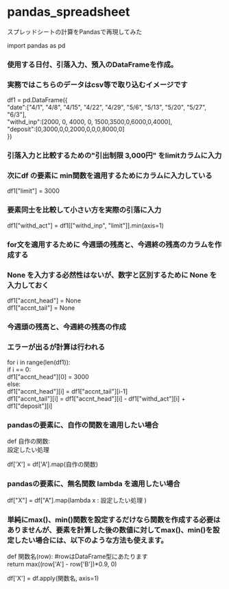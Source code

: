 # pandas_spreadsheet
スプレッドシートの計算をPandasで再現してみた  

import pandas as pd  

### 使用する日付、引落入力、預入のDataFrameを作成。  
### 実務ではこちらのデータはcsv等で取り込むイメージです  
df1 = pd.DataFrame({  
                "date":["4/1", "4/8", "4/15", "4/22", "4/29", "5/6", "5/13", "5/20", "5/27", "6/3"],  
                "withd_inp":[2000, 0, 4000, 0, 1500,3500,0,6000,0,4000],  
                "deposit":[0,3000,0,0,2000,0,0,0,8000,0]  
                  })  

### 引落入力と比較するための"引出制限 3,000円" をlimitカラムに入力  
### 次にdf の要素に min関数を適用するためにカラムに入力している  
df1["limit"] = 3000  

### 要素同士を比較して小さい方を実際の引落に入力  
df1["withd_act"] = df1[["withd_inp", "limit"]].min(axis=1)  

### for文を適用するために 今週頭の残高と、今週終の残高のカラムを作成する  
### None を入力する必然性はないが、数字と区別するために None を入力しておく  
df1["accnt_head"] = None  
df1["accnt_tail"] = None  

### 今週頭の残高と、今週終の残高の作成  
### エラーが出るが計算は行われる  
for i in range(len(df1)):  
    if i == 0:  
        df1["accnt_head"][0] = 3000  
    else:  
        df1["accnt_head"][i] = df1["accnt_tail"][i-1]  
    df1["accnt_tail"][i] = df1["accnt_head"][i] - df1["withd_act"][i] + df1["deposit"][i]  

### pandasの要素に、自作の関数を適用したい場合  
def 自作の関数:  
     設定したい処理  

df['X'] = df['A'].map(自作の関数)  

### pandasの要素に、無名関数 lambda を適用したい場合  
df["X"] = df["A"].map(lambda x : 設定したい処理 )  

### 単純にmax()、min()関数を設定するだけなら関数を作成する必要はありませんが、要素を計算した後の数値に対してmax()、min()を設定したい場合には、以下のような方法も使えます。  
def 関数名(row): #rowはDataFrame型にあたります  
    return max((row['A'] - row['B'])*0.9, 0)   

df['X'] = df.apply(関数名, axis=1)  

